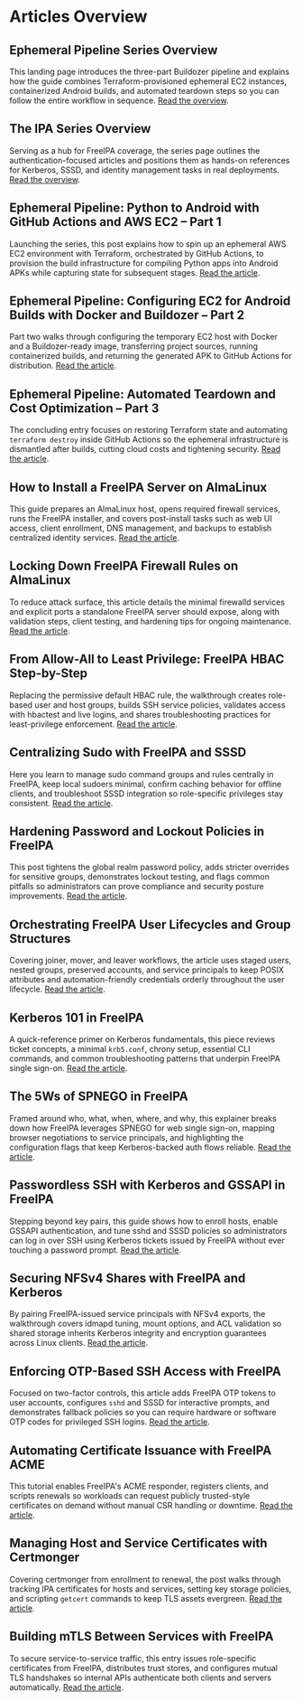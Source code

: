 # Articles Overview

## Ephemeral Pipeline Series Overview
This landing page introduces the three-part Buildozer pipeline and explains how the guide combines Terraform-provisioned ephemeral EC2 instances, containerized Android builds, and automated teardown steps so you can follow the entire workflow in sequence. [Read the overview](https://green-to-code-blog.roadmaps.link/articles/ephemeral-pipeline/).

## The IPA Series Overview
Serving as a hub for FreeIPA coverage, the series page outlines the authentication-focused articles and positions them as hands-on references for Kerberos, SSSD, and identity management tasks in real deployments. [Read the overview](https://green-to-code-blog.roadmaps.link/articles/the-ipa/).

## Ephemeral Pipeline: Python to Android with GitHub Actions and AWS EC2 – Part 1
Launching the series, this post explains how to spin up an ephemeral AWS EC2 environment with Terraform, orchestrated by GitHub Actions, to provision the build infrastructure for compiling Python apps into Android APKs while capturing state for subsequent stages. [Read the article](https://green-to-code-blog.roadmaps.link/articles/2025-05-01-python_to_APK_part1.html).

## Ephemeral Pipeline: Configuring EC2 for Android Builds with Docker and Buildozer – Part 2
Part two walks through configuring the temporary EC2 host with Docker and a Buildozer-ready image, transferring project sources, running containerized builds, and returning the generated APK to GitHub Actions for distribution. [Read the article](https://green-to-code-blog.roadmaps.link/articles/2025-05-01-python_to_APK_part2.html).

## Ephemeral Pipeline: Automated Teardown and Cost Optimization – Part 3
The concluding entry focuses on restoring Terraform state and automating `terraform destroy` inside GitHub Actions so the ephemeral infrastructure is dismantled after builds, cutting cloud costs and tightening security. [Read the article](https://green-to-code-blog.roadmaps.link/articles/2025-05-01-python_to_APK_part3.html).

## How to Install a FreeIPA Server on AlmaLinux
This guide prepares an AlmaLinux host, opens required firewall services, runs the FreeIPA installer, and covers post-install tasks such as web UI access, client enrollment, DNS management, and backups to establish centralized identity services. [Read the article](https://green-to-code-blog.roadmaps.link/articles/2025-05-05-installing-freeipa-on-alma-linux.html).

## Locking Down FreeIPA Firewall Rules on AlmaLinux
To reduce attack surface, this article details the minimal firewalld services and explicit ports a standalone FreeIPA server should expose, along with validation steps, client testing, and hardening tips for ongoing maintenance. [Read the article](https://green-to-code-blog.roadmaps.link/articles/2025-05-06-freeipa-firewall-hardening.html).

## From Allow-All to Least Privilege: FreeIPA HBAC Step-by-Step
Replacing the permissive default HBAC rule, the walkthrough creates role-based user and host groups, builds SSH service policies, validates access with hbactest and live logins, and shares troubleshooting practices for least-privilege enforcement. [Read the article](https://green-to-code-blog.roadmaps.link/articles/2025-05-07-freeipa-hbac-least-privilege.html).

## Centralizing Sudo with FreeIPA and SSSD
Here you learn to manage sudo command groups and rules centrally in FreeIPA, keep local sudoers minimal, confirm caching behavior for offline clients, and troubleshoot SSSD integration so role-specific privileges stay consistent. [Read the article](https://green-to-code-blog.roadmaps.link/articles/2025-05-08-centralized-sudo-with-freeipa-and-sssd.html).

## Hardening Password and Lockout Policies in FreeIPA
This post tightens the global realm password policy, adds stricter overrides for sensitive groups, demonstrates lockout testing, and flags common pitfalls so administrators can prove compliance and security posture improvements. [Read the article](https://green-to-code-blog.roadmaps.link/articles/2025-05-09-freeipa-password-lockout-policies.html).

## Orchestrating FreeIPA User Lifecycles and Group Structures
Covering joiner, mover, and leaver workflows, the article uses staged users, nested groups, preserved accounts, and service principals to keep POSIX attributes and automation-friendly credentials orderly throughout the user lifecycle. [Read the article](https://green-to-code-blog.roadmaps.link/articles/2025-05-10-freeipa-user-lifecycle-and-groups.html).

## Kerberos 101 in FreeIPA
A quick-reference primer on Kerberos fundamentals, this piece reviews ticket concepts, a minimal `krb5.conf`, chrony setup, essential CLI commands, and common troubleshooting patterns that underpin FreeIPA single sign-on. [Read the article](https://green-to-code-blog.roadmaps.link/articles/2025-05-11-kerberos-101-in-freeipa.html).


## The 5Ws of SPNEGO in FreeIPA
Framed around who, what, when, where, and why, this explainer breaks down how FreeIPA leverages SPNEGO for web single sign-on, mapping browser negotiations to service principals, and highlighting the configuration flags that keep Kerberos-backed auth flows reliable. [Read the article](https://green-to-code-blog.roadmaps.link/articles/2025-05-12-spnego-5ws-in-freeipa.html).

## Passwordless SSH with Kerberos and GSSAPI in FreeIPA
Stepping beyond key pairs, this guide shows how to enroll hosts, enable GSSAPI authentication, and tune sshd and SSSD policies so administrators can log in over SSH using Kerberos tickets issued by FreeIPA without ever touching a password prompt. [Read the article](https://green-to-code-blog.roadmaps.link/articles/2025-05-13-kerberos-ssh-gssapi-freeipa-roadmaps-link.html).

## Securing NFSv4 Shares with FreeIPA and Kerberos
By pairing FreeIPA-issued service principals with NFSv4 exports, the walkthrough covers idmapd tuning, mount options, and ACL validation so shared storage inherits Kerberos integrity and encryption guarantees across Linux clients. [Read the article](https://green-to-code-blog.roadmaps.link/articles/2025-05-14-nfsv4-kerberos-freeipa-roadmaps-link.html).

## Enforcing OTP-Based SSH Access with FreeIPA
Focused on two-factor controls, this article adds FreeIPA OTP tokens to user accounts, configures `sshd` and SSSD for interactive prompts, and demonstrates fallback policies so you can require hardware or software OTP codes for privileged SSH logins. [Read the article](https://green-to-code-blog.roadmaps.link/articles/2025-05-15-otp-2fa-ssh-freeipa-roadmaps-link.html).

## Automating Certificate Issuance with FreeIPA ACME
This tutorial enables FreeIPA's ACME responder, registers clients, and scripts renewals so workloads can request publicly trusted-style certificates on demand without manual CSR handling or downtime. [Read the article](https://green-to-code-blog.roadmaps.link/articles/2025-05-16-freeipa-acme-automation-roadmaps-link.html).

## Managing Host and Service Certificates with Certmonger
Covering certmonger from enrollment to renewal, the post walks through tracking IPA certificates for hosts and services, setting key storage policies, and scripting `getcert` commands to keep TLS assets evergreen. [Read the article](https://green-to-code-blog.roadmaps.link/articles/2025-05-16-host-service-certificates-certmonger.html).

## Building mTLS Between Services with FreeIPA
To secure service-to-service traffic, this entry issues role-specific certificates from FreeIPA, distributes trust stores, and configures mutual TLS handshakes so internal APIs authenticate both clients and servers automatically. [Read the article](https://green-to-code-blog.roadmaps.link/articles/2025-05-16-mtls-between-services-freeipa-roadmaps-link.html).
